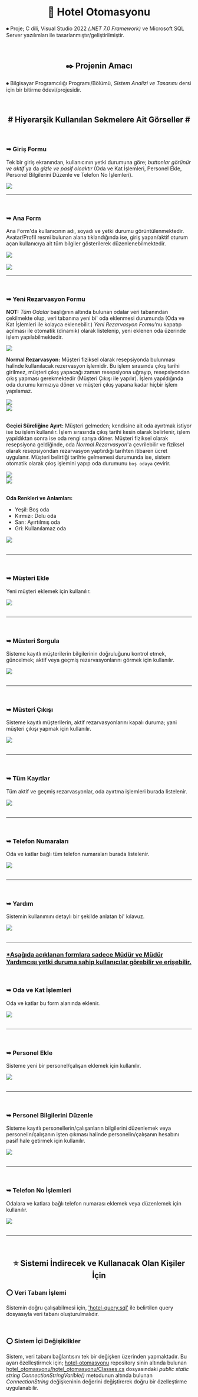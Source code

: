 <h1 align="center"> 🏢 Hotel Otomasyonu </h1>
<p> ⏺ Proje; C dili, Visual Studio 2022 <i>(.NET 7.0 Framework)</i> ve Microsoft SQL Server yazılımları ile tasarlanmıştır/geliştirilmiştir.</p><br>

<h2 align="center"> ✒️ Projenin Amacı </h2>
<p> ⏺ Bilgisayar Programcılığı Programı/Bölümü, <i>Sistem Analizi ve Tasarımı</i> dersi için bir bitirme ödevi/projesidir.</p><br>

<h2 align="center"> # Hiyerarşik Kullanılan Sekmelere Ait Görseller # </h2>

<!-- Görseller/Images -->

<br>
<h3>➥ Giriş Formu </h3>

<p>Tek bir giriş ekranından, kullanıcının yetki durumuna göre; <i>buttonlar görünür ve aktif</i> ya da <i>gizle ve pasif olcaktır</i> (Oda ve Kat İşlemleri, Personel Ekle, Personel Bilgilerini Düzenle ve Telefon No İşlemleri).</p>

<img src="https://github.com/ugurkilavun/hotel-otomasyonu/blob/main/ilgili-resimler/1-giris-form.png"><br>

<!-- -_- -->
<hr><br>

<h3>➥ Ana Form </h3>

<p>
 Ana Form'da kullanıcının adı, soyadı ve yetki durumu görüntülenmektedir. Avatar/Profil resmi bulunan alana tıklandığında ise, giriş yapan/aktif oturum açan kullanıcıya ait tüm bilgiler gösterilerek düzenlenebilmektedir.</p>

<img src="https://github.com/ugurkilavun/hotel-otomasyonu/blob/main/ilgili-resimler/2.1-ana-form.png"><br><br>
<img src="https://github.com/ugurkilavun/hotel-otomasyonu/blob/main/ilgili-resimler/2.2-bilgilerini-duzenle-form.png"><br>

<!-- *_- -->
<hr><br>

<h3>➥ Yeni Rezarvasyon Formu </h3>

<p><b>NOT:</b> <i>Tüm Odalar</i> başlığının altında bulunan odalar veri tabanından çekilmekte olup, veri tabanına yeni bi' oda eklenmesi durumunda (Oda ve Kat İşlemleri ile kolayca eklenebilir.) <i>Yeni Rezarvasyon Formu</i>'nu kapatıp açılması ile otomatik (dinamik) olarak listelenip, yeni eklenen oda üzerinde işlem yapılabilmektedir.</p>


<img src="https://github.com/ugurkilavun/hotel-otomasyonu/blob/main/ilgili-resimler/3.1.0-yeni-rezarvasyon-form.png"><br>

<p><b>Normal Rezarvasyon:</b> Müşteri fiziksel olarak resepsiyonda bulunması halinde kullanılacak rezervasyon işlemidir. Bu işlem sırasında çıkış tarihi girilmez, müşteri çıkış yapacağı zaman resepsiyona uğrayıp, resepsiyondan çıkış yapması gerekmektedir (Müşteri Çıkışı ile yapılır). İşlem yapıldığında oda durumu kırmızıya döner ve müşteri çıkış yapana kadar hiçbir işlem yapılamaz.</p>

<img src="https://github.com/ugurkilavun/hotel-otomasyonu/blob/main/ilgili-resimler/3.1.1-yeni-rezarvasyon_normal-rezarvasyon-form.png"><br>
<img src="https://github.com/ugurkilavun/hotel-otomasyonu/blob/main/ilgili-resimler/3.1.2-yeni-rezarvasyon_normal-rezarvasyon_onay-form.png"><br><br>

<p><b>Geçici Süreliğine Ayırt:</b> Müşteri gelmeden; kendisine ait oda ayırtmak istiyor ise bu işlem kullanılır. İşlem sırasında çıkış tarihi kesin olarak belirlenir, işlem yapıldıktan sonra ise oda rengi sarıya döner. Müşteri fiziksel olarak resepsiyona geldiğinde, oda <i>Normal Rezarvasyon</i>'a çevrilebilir ve fiziksel olarak resepsiyondan rezarvasyon yaptırdığı tarihten itibaren ücret uygulanır. Müşteri belirtiği tarihte gelmemesi durumunda ise, sistem otomatik olarak çıkış işlemini yapıp oda durumunu <code>boş odaya</code> çevirir.</p>

<img src="https://github.com/ugurkilavun/hotel-otomasyonu/blob/main/ilgili-resimler/3.2.1-yeni-rezarvasyon_gecici-sureligine-ayirt-form.png"><br>
<img src="https://github.com/ugurkilavun/hotel-otomasyonu/blob/main/ilgili-resimler/3.2.2-yeni-rezarvasyon_gecici-sureligine-ayirt_onay-form.png"><br><br>

<p><b>Oda Renkleri ve Anlamları:</b>
 <ul>
  <li>Yeşil: Boş oda</li>
  <li>Kırmızı: Dolu oda</li>
  <li>Sarı: Ayırtılmış oda</li>
  <li>Gri: Kullanılamaz oda</li>
 </ul>
</p>
<img src="https://github.com/ugurkilavun/hotel-otomasyonu/blob/main/ilgili-resimler/3.3.0-yeni-rezarvasyon_oda-renkleri-form.png"><br><br>

<!-- *_* -->
<hr><br>

<h3>➥ Müşteri Ekle </h3>

<p>Yeni müşteri eklemek için kullanılır.</p>

<img src="https://github.com/ugurkilavun/hotel-otomasyonu/blob/main/ilgili-resimler/4-musteri-ekle-form.png"><br><br>

<!-- -_* -->
<hr><br>

<h3>➥ Müsteri Sorgula </h3>

<p>Sisteme kayıtlı müşterilerin bilgilerinin doğruluğunu kontrol etmek, güncelmek; aktif veya geçmiş rezarvasyonlarını görmek için kullanılır.</p>

<img src="https://github.com/ugurkilavun/hotel-otomasyonu/blob/main/ilgili-resimler/5-musteri-sorgula-form.png"><br><br>

<!-- -_- -->
<hr><br>

<h3>➥ Müsteri Çıkışı </h3>

<p>Sisteme kayıtlı müşterilerin, aktif rezarvasyonlarını kapalı duruma; yani müşteri çıkışı yapmak için kullanılır.</p>

<img src="https://github.com/ugurkilavun/hotel-otomasyonu/blob/main/ilgili-resimler/6-musteri-cikisi-form.png"><br><br>

<!-- ?_- -->
<hr><br>

<h3>➥ Tüm Kayıtlar </h3>

<p>Tüm aktif ve geçmiş rezarvasyonlar, oda ayırtma işlemleri burada listelenir.</p>

<img src="https://github.com/ugurkilavun/hotel-otomasyonu/blob/main/ilgili-resimler/7-tum-rezarvasyonlar-form.png"><br><br>


<!-- ?_? -->
<hr><br>

<h3>➥ Telefon Numaraları </h3>

<p>Oda ve katlar bağlı tüm telefon numaraları burada listelenir.</p>

<img src="https://github.com/ugurkilavun/hotel-otomasyonu/blob/main/ilgili-resimler/8-telefon-numaralari-form.png"><br><br>

<!-- ?,? -->
<hr><br>

<h3>➥ Yardım </h3>

<p>Sistemin kullanımını detaylı bir şekilde anlatan bi' kılavuz.</p>

<img src="https://github.com/ugurkilavun/hotel-otomasyonu/blob/main/ilgili-resimler/9-yardim-form.png"><br><br>


<!-- ? -->
<hr>
<h3> <u>*Aşağıda açıklanan formlara sadece Müdür ve Müdür Yardımcısı yetki duruma sahip kullanıcılar görebilir ve erişebilir.</u> </h3>
<br>

<h3>➥ Oda ve Kat İşlemleri </h3>

<p>Oda ve katlar bu form alanında eklenir.</p>

<img src="https://github.com/ugurkilavun/hotel-otomasyonu/blob/main/ilgili-resimler/10-oda-ve-kat-islemleri-form.png"><br><br>

<!-- ** -->
<hr><br>

<h3>➥ Personel Ekle </h3>

<p>Sisteme yeni bir personel/çalışan eklemek için kullanılır.</p>

<img src="https://github.com/ugurkilavun/hotel-otomasyonu/blob/main/ilgili-resimler/11-personel-ekle-form.png"><br><br>

<!-- ** -->
<hr><br>

<h3>➥ Personel Bilgilerini Düzenle </h3>

<p>Sisteme kayıtlı personellerin/çalışanların bilgilerini düzenlemek veya personelin/çalışanın işten çıkması halinde personelin/çalışanın hesabını pasif hale getirmek için kullanılır.</p>

<img src="https://github.com/ugurkilavun/hotel-otomasyonu/blob/main/ilgili-resimler/12-personel-duzenle-form.png"><br><br>

<!-- ** -->
<hr><br>

<h3>➥ Telefon No İşlemleri </h3>

<p>Odalara ve katlara bağlı telefon numarası eklemek veya düzenlemek için kullanılır.</p>

<img src="https://github.com/ugurkilavun/hotel-otomasyonu/blob/main/ilgili-resimler/13-telefon-no-islemleri-form.png"><br><br>

<hr><br>

<h2 align="center"> ⭐ Sistemi İndirecek ve Kullanacak Olan Kişiler İçin </h2>
<h3> ⭕ Veri Tabanı İşlemi</h3>
<p>Sistemin doğru çalışabilmesi için, <a href="https://github.com/ugurkilavun/hotel-otomasyonu/blob/main/hotel-query.sql">'hotel-query.sql'</a> ile belirtilen query dosyasıyla veri tabanı oluşturulmalıdır.</p><br>

<h3> ⭕ Sistem İçi Değişiklikler</h3>
<p>Sistem, veri tabanı bağlantısını tek bir değişken üzerinden yapmaktadır. Bu ayarı özelleştirmek için; <a href="https://github.com/ugurkilavun/hotel-otomasyonu/tree/main">hotel-otomasyonu</a> repository sinin altında bulunan <a href="https://github.com/ugurkilavun/hotel-otomasyonu/blob/main/hotel_otomasyonu/hotel_otomasyonu/Classes.cs">hotel_otomasyonu/hotel_otomasyonu/Classes.cs</a> dosyasındaki <i>public static string ConnectionStringVarible()</i> metodunun altında bulunan <i>ConnectionString</i> değişkeninin değerini değiştirerek doğru bir özelleştirme uygulanabilir.</p><br>
